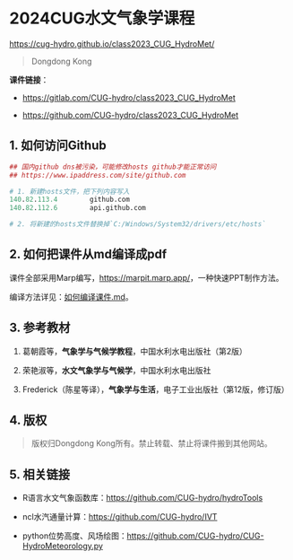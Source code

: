 <h1>2024CUG水文气象学课程</h1>

<https://cug-hydro.github.io/class2023_CUG_HydroMet/>

> Dongdong Kong

**课件链接**：

- <https://gitlab.com/CUG-hydro/class2023_CUG_HydroMet>

- <https://github.com/CUG-hydro/class2023_CUG_HydroMet>

## 1. 如何访问Github

```R
## 国内github dns被污染，可能修改hosts github才能正常访问
## https://www.ipaddress.com/site/github.com

# 1. 新建hosts文件，把下列内容写入
140.82.113.4        github.com
140.82.112.6        api.github.com

# 2. 将新建的hosts文件替换掉`C:/Windows/System32/drivers/etc/hosts`
```

## 2. 如何把课件从md编译成pdf

课件全部采用Marp编写，<https://marpit.marp.app/>，一种快速PPT制作方法。

编译方法详见：[如何编译课件.md](inst/如何编译课件.md)。

## 3. 参考教材

1. 葛朝霞等，**气象学与气候学教程**，中国水利水电出版社（第2版）

2. 荣艳淑等，**水文气象学与气候学**，中国水利水电出版社

3. Frederick（陈星等译），**气象学与生活**，电子工业出版社（第12版，修订版）

## 4. 版权

> 版权归Dongdong Kong所有。禁止转载、禁止将课件搬到其他网站。

## 5. 相关链接

- R语言水文气象函数库：<https://github.com/CUG-hydro/hydroTools>

- ncl水汽通量计算：<https://github.com/CUG-hydro/IVT>

- python位势高度、风场绘图：<https://github.com/CUG-hydro/CUG-HydroMeteorology.py>
